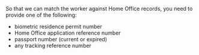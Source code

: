 So that we can match the worker against Home Office records, you need to provide one of the following:

  - biometric residence permit number
  - Home Office application reference number
  - passport number (current or expired)
  - any tracking reference number